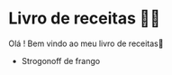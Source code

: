 # Livro de receitas :man_cook:

Olá ! Bem vindo ao meu livro de receitas:wave:

- Strogonoff de frango
